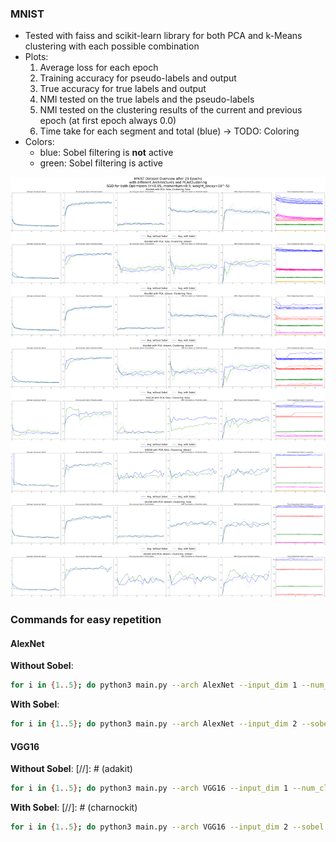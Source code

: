 ### MNIST
- Tested with faiss and scikit-learn library for both PCA and k-Means clustering with each possible combination
- Plots:
    1. Average loss for each epoch
    2. Training accuracy for pseudo-labels and output
    3. True accuracy for true labels and output
    4. NMI tested on the true labels and the pseudo-labels
    5. NMI tested on the clustering results of the current and previous epoch (at first epoch always 0.0)
    6. Time take for each segment and total (blue) -> TODO: Coloring
- Colors:
  - blue: Sobel filtering is **not** active
  - green: Sobel filtering is active


![image](/images/MNIST_Overview_AlexNet_VGG16_Sobel.png)


### Commands for easy repetition
#### AlexNet
**Without Sobel**:
```bash
for i in {1..5}; do python3 main.py --arch AlexNet --input_dim 1 --num_classes 10 --epochs 25 --requires_grad --dataset MNIST --ds_train --batch_size 128 --reassign_optimizer_tl --pca --pca_method faiss --pca_whitening --clustering faiss --metrics --metrics_dir ./metrics/MNIST/5_runs_100_epochs/ -v; python3 main.py --arch AlexNet --input_dim 1 --num_classes 10 --epochs 25 --requires_grad --dataset MNIST --ds_train --batch_size 128 --reassign_optimizer_tl --pca --pca_method sklearn --pca_whitening --clustering faiss --metrics --metrics_dir ./metrics/MNIST/5_runs_100_epochs/ -v; python3 main.py --arch AlexNet --input_dim 1 --num_classes 10 --epochs 25 --requires_grad --dataset MNIST --ds_train --batch_size 128 --reassign_optimizer_tl --pca --pca_method faiss --pca_whitening --clustering sklearn --metrics --metrics_dir ./metrics/MNIST/5_runs_100_epochs/ -v; python3 main.py --arch AlexNet --input_dim 1 --num_classes 10 --epochs 25 --requires_grad --dataset MNIST --ds_train --batch_size 128 --reassign_optimizer_tl --pca --pca_method sklearn --pca_whitening --clustering sklearn --metrics --metrics_dir ./metrics/MNIST/5_runs_100_epochs/ -v; done
```

**With Sobel**:
```bash
for i in {1..5}; do python3 main.py --arch AlexNet --input_dim 2 --sobel --num_classes 10 --epochs 25 --requires_grad --dataset MNIST --ds_train --batch_size 128 --reassign_optimizer_tl --pca --pca_method faiss --pca_whitening --clustering faiss --metrics --metrics_dir ./metrics/MNIST/5_runs_100_epochs/ -v; python3 main.py --arch AlexNet --input_dim 2 --sobel --num_classes 10 --epochs 25 --requires_grad --dataset MNIST --ds_train --batch_size 128 --reassign_optimizer_tl --pca --pca_method sklearn --pca_whitening --clustering faiss --metrics --metrics_dir ./metrics/MNIST/5_runs_100_epochs/ -v; python3 main.py --arch AlexNet --input_dim 2 --sobel --num_classes 10 --epochs 25 --requires_grad --dataset MNIST --ds_train --batch_size 128 --reassign_optimizer_tl --pca --pca_method faiss --pca_whitening --clustering sklearn --metrics --metrics_dir ./metrics/MNIST/5_runs_100_epochs/ -v; python3 main.py --arch AlexNet --input_dim 2 --sobel --num_classes 10 --epochs 25 --requires_grad --dataset MNIST --ds_train --batch_size 128 --reassign_optimizer_tl --pca --pca_method sklearn --pca_whitening --clustering sklearn --metrics --metrics_dir ./metrics/MNIST/5_runs_100_epochs/ -v; done
```

#### VGG16
**Without Sobel**:
[//]: # (adakit)
```bash
for i in {1..5}; do python3 main.py --arch VGG16 --input_dim 1 --num_classes 10 --epochs 25 --requires_grad --dataset MNIST --ds_train --batch_size 32 --reassign_optimizer_tl --pca --pca_method faiss --pca_whitening --clustering faiss --metrics --metrics_dir ./metrics/MNIST/5_runs_100_epochs/ -v; python3 main.py --arch VGG16 --input_dim 1 --num_classes 10 --epochs 25 --requires_grad --dataset MNIST --ds_train --batch_size 32 --reassign_optimizer_tl --pca --pca_method sklearn --pca_whitening --clustering faiss --metrics --metrics_dir ./metrics/MNIST/5_runs_100_epochs/ -v; python3 main.py --arch VGG16 --input_dim 1 --num_classes 10 --epochs 25 --requires_grad --dataset MNIST --ds_train --batch_size 32 --reassign_optimizer_tl --pca --pca_method faiss --pca_whitening --clustering sklearn --metrics --metrics_dir ./metrics/MNIST/5_runs_100_epochs/ -v; python3 main.py --arch VGG16 --input_dim 1 --num_classes 10 --epochs 25 --requires_grad --dataset MNIST --ds_train --batch_size 32 --reassign_optimizer_tl --pca --pca_method sklearn --pca_whitening --clustering sklearn --metrics --metrics_dir ./metrics/MNIST/5_runs_100_epochs/ -v; done
```

**With Sobel**:
[//]: # (charnockit)
```bash
for i in {1..5}; do python3 main.py --arch VGG16 --input_dim 2 --sobel --num_classes 10 --epochs 25 --requires_grad --dataset MNIST --ds_train --batch_size 32 --reassign_optimizer_tl --pca --pca_method faiss --pca_whitening --clustering faiss --metrics --metrics_dir ./metrics/MNIST/5_runs_100_epochs/ -v; python3 main.py --arch VGG16 --input_dim 2 --sobel --num_classes 10 --epochs 25 --requires_grad --dataset MNIST --ds_train --batch_size 32 --reassign_optimizer_tl --pca --pca_method sklearn --pca_whitening --clustering faiss --metrics --metrics_dir ./metrics/MNIST/5_runs_100_epochs/ -v; python3 main.py --arch VGG16 --input_dim 2 --sobel --num_classes 10 --epochs 25 --requires_grad --dataset MNIST --ds_train --batch_size 32 --reassign_optimizer_tl --pca --pca_method faiss --pca_whitening --clustering sklearn --metrics --metrics_dir ./metrics/MNIST/5_runs_100_epochs/ -v; python3 main.py --arch VGG16 --input_dim 2 --sobel --num_classes 10 --epochs 25 --requires_grad --dataset MNIST --ds_train --batch_size 32 --reassign_optimizer_tl --pca --pca_method sklearn --pca_whitening --clustering sklearn --metrics --metrics_dir ./metrics/MNIST/5_runs_100_epochs/ -v; done
```

